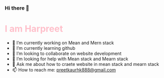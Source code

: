 ### Hi there 👋
<html>
  
<head>
  <style>
   h1{
     color:pink;
     }
  </style>
</head>
  
<body>
    <h1>
        I am Harpreet 
    </h1>
</body>
  
</html>


<!--
**Harpreetkaur028/Harpreetkaur028** is a ✨ _special_ ✨ repository because its `README.md` (this file) appears on your GitHub profile.   

Here are some ideas to get you started:                                         
-->
- 🔭 I’m currently working on Mean and Mern stack
- 🌱 I’m currently learning github
- 👯 I’m looking to collaborate on website development                                         
- 🤔 I’m looking for help with Mean stack and Mearn stack
- 💬 Ask me about how to craete website in mean stack and mearn stack 
- 📫 How to reach me: preetkaurhk888@gmail.com


